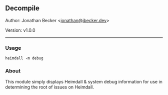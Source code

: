 ## Decompile

Author: Jonathan Becker <jonathan@jbecker.dev\>

Version: v1.0.0

___

### Usage

```
heimdall -m debug
```

### About

This module simply displays Heimdall & system debug information for use in determining the root of issues on Heimdall.